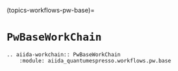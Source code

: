 (topics-workflows-pw-base)=

# `PwBaseWorkChain`

```{eval-rst}
.. aiida-workchain:: PwBaseWorkChain
    :module: aiida_quantumespresso.workflows.pw.base
```
